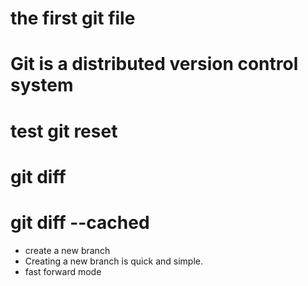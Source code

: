 # the first git file
# Git is a distributed version control system
# test git reset
# git diff
# git diff --cached
- create a new branch
- Creating a new branch is quick and simple.
- fast forward mode
